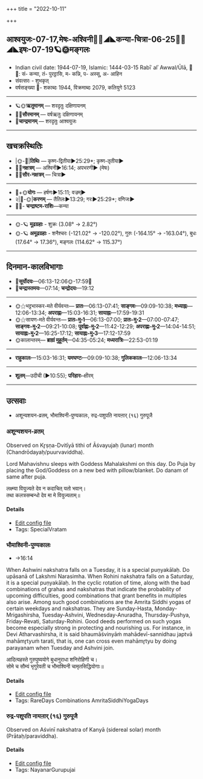 +++
title = "2022-10-11"

+++
## आश्वयुजः-07-17,मेषः-अश्विनी🌛🌌◢◣कन्या-चित्रा-06-25🌌🌞◢◣इषः-07-19🪐🌞मङ्गलः
- Indian civil date: 1944-07-19, Islamic: 1444-03-15 Rabīʿ alʾ Awwal/Ūlā, 🌌🌞: सं- कन्या, तं- पुरट्टासि, म- कन्नि, प- अस्सू, अ- आहिन
- संवत्सरः - शुभकृत्
- वर्षसङ्ख्या 🌛- शकाब्दः 1944, विक्रमाब्दः 2079, कलियुगे 5123
___________________
- 🪐🌞**ऋतुमानम्** — शरदृतुः दक्षिणायनम्
- 🌌🌞**सौरमानम्** — वर्षऋतुः दक्षिणायनम्
- 🌛**चान्द्रमानम्** — शरदृतुः आश्वयुजः
___________________


## खचक्रस्थितिः
- |🌞-🌛|**तिथिः** — कृष्ण-द्वितीया►25:29*; कृष्ण-तृतीया►  
- 🌌🌛**नक्षत्रम्** — अश्विनी►16:14; अपभरणी► (मेषः)  
- 🌌🌞**सौर-नक्षत्रम्** — चित्रा►  
___________________
- 🌛+🌞**योगः** — हर्षणः►15:11; वज्रम्►  
- २|🌛-🌞|**करणम्** — तैतिलः►13:29; गरः►25:29*; वणिजः►  
- 🌌🌛- **चन्द्राष्टम-राशिः**—कन्या  
___________________
- 🌞-🪐 **मूढग्रहाः** - शुक्रः (3.08° → 2.82°)
- 🌞-🪐 **अमूढग्रहाः** - शनैश्चरः (-121.02° → -120.02°), गुरुः (-164.15° → -163.04°), बुधः (17.64° → 17.36°), मङ्गलः (114.62° → 115.37°)
___________________


## दिनमान-कालविभागाः
- 🌅**सूर्योदयः**—06:13-12:06🌞️-17:59🌇  
- 🌛**चन्द्रास्तमयः**—07:14; **चन्द्रोदयः**—19:12  
___________________
- 🌞⚝भट्टभास्कर-मते वीर्यवन्तः— **प्रातः**—06:13-07:41; **साङ्गवः**—09:09-10:38; **मध्याह्नः**—12:06-13:34; **अपराह्णः**—15:03-16:31; **सायाह्नः**—17:59-19:31  
- 🌞⚝सायण-मते वीर्यवन्तः— **प्रातः-मु॰1**—06:13-07:00; **प्रातः-मु॰2**—07:00-07:47; **साङ्गवः-मु॰2**—09:21-10:08; **पूर्वाह्णः-मु॰2**—11:42-12:29; **अपराह्णः-मु॰2**—14:04-14:51; **सायाह्नः-मु॰2**—16:25-17:12; **सायाह्नः-मु॰3**—17:12-17:59  
- 🌞कालान्तरम्— **ब्राह्मं मुहूर्तम्**—04:35-05:24; **मध्यरात्रिः**—22:53-01:19  
___________________
- **राहुकालः**—15:03-16:31; **यमघण्टः**—09:09-10:38; **गुलिककालः**—12:06-13:34  
___________________
- **शूलम्**—उदीची (►10:55); **परिहारः**–क्षीरम्  
___________________

## उत्सवाः
- अशून्यशयन-व्रतम्, भौमाश्विनी-पुण्यकालः, रुद्र-पशुपति नायऩार् (१६) गुरुपूजै
### अशून्यशयन-व्रतम्

Observed on Kr̥ṣṇa-Dvitīyā tithi of Āśvayujaḥ (lunar) month (Chandrōdayaḥ/puurvaviddha). 

Lord Mahavishnu sleeps with Goddess Mahalakshmi on this day. Do Puja by placing the God/Goddess on a new bed with pillow/blanket. Do danam of same after puja.

लक्ष्म्या वियुज्यते देव न कदाचित् यतो भवान्।  
तथा कलत्रसम्बन्धो देव मा मे वियुज्यताम्॥



#### Details
- [Edit config file](https://github.com/jyotisham/adyatithi/blob/master/devatA/vaiShNava/lunar_month/tithi/07/17/azUnyazayana-vratam~4.toml)
- Tags: SpecialVratam


### भौमाश्विनी-पुण्यकालः
- →16:14



When Ashwini nakshatra falls on a Tuesday, it is a special puṇyakālaḥ. Do upāsanā of Lakshmi Narasimha. When Rohini nakshatra falls on a Saturday, it is a special puṇyakālaḥ. In the cyclic rotation of time, along with the bad combinations of grahas and nakshatras that indicate the probability of upcoming difficulties, good combinations that grant benefits in multiples also arise. Among such good combinations are the Amrita Siddhi yogas of certain weekdays and nakshatras. They are Sunday-Hasta, Monday-Mrigashirsha, Tuesday-Ashvini, Wednesday-Anuradha, Thursday-Pushya, Friday-Revati, Saturday-Rohini. Good deeds performed on such yogas become especially strong in protecting and nourishing us.
For instance, in Devi Atharvashirsha, it is said bhaumāśvinyāṁ mahādevī-sannidhau japtvā mahāmr̥tyuṁ tarati, that is, one can cross even mahāmr̥tyu by doing parayanam when Tuesday and Ashvini join.

आदित्यहस्ते गुरुपुष्ययोगे बुधानुराधा शनिरोहिणी च।  
सोमे च सौम्यं भृगुरेवती च भौमाश्विनी चामृतसिद्धियोगाः॥



#### Details
- [Edit config file](https://github.com/jyotisham/adyatithi/blob/master/time_focus/amrita-siddhi/description_only/bhaumAzvinI-puNyakAlaH.toml)
- Tags: RareDays Combinations AmritaSiddhiYogaDays


### रुद्र-पशुपति नायऩार् (१६) गुरुपूजै

Observed on Aśvinī nakshatra of Kanyā (sidereal solar) month (Prātaḥ/paraviddha). 



#### Details
- [Edit config file](https://github.com/jyotisham/adyatithi/blob/master/mahApuruSha/nAyanAr/sidereal_solar_month/nakshatra/06/01/rudra~pazupati_nAyan2Ar_%2816%29_gurupUjai.toml)
- Tags: NayanarGurupujai


